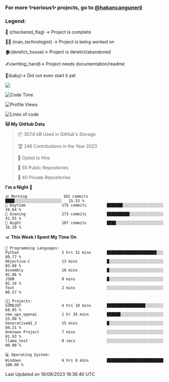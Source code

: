 ### For more ✨serious✨ projects, go to [@hakancangunerli](https://github.com/hakancangunerli)


### Legend:


🏁 (checkered_flag) -> Project is complete

👨‍💻 (man_technologist)   -> Project is being worked on

🏚️(derelict_house)-> Project is derelict/abandoned

✍️(writing_hand)-> Project needs documentation/readme

👶(baby)-> Did not even start it yet

![](https://github-readme-stats.vercel.app/api/top-langs/?username=hakancangunerli&layout=compact&hide=tex,html,shell,CSS,Ruby,Makefile,EmberScript,MATLAB,C&langs_count=6&exclude_repo=2015-csharp,gt_code,gsu_code,uga_code,uga_robotics)

<!--START_SECTION:waka-->
![Code Time](http://img.shields.io/badge/Code%20Time-496%20hrs%2018%20mins-blue)

![Profile Views](http://img.shields.io/badge/Profile%20Views-0-blue)

![Lines of code](https://img.shields.io/badge/From%20Hello%20World%20I%27ve%20Written-3.1%20million%20lines%20of%20code-blue)

**🐱 My GitHub Data** 

> 📦 307.6 kB Used in GitHub's Storage 
 > 
> 🏆 246 Contributions in the Year 2023
 > 
> 💼 Opted to Hire
 > 
> 📜 55 Public Repositories 
 > 
> 🔑 40 Private Repositories 
 > 
**I'm a Night 🦉** 

```text
🌞 Morning                102 commits         ████░░░░░░░░░░░░░░░░░░░░░   15.53 % 
🌆 Daytime                175 commits         ███████░░░░░░░░░░░░░░░░░░   26.64 % 
🌃 Evening                273 commits         ██████████░░░░░░░░░░░░░░░   41.55 % 
🌙 Night                  107 commits         ████░░░░░░░░░░░░░░░░░░░░░   16.29 % 
```


📊 **This Week I Spent My Time On** 

```text
💬 Programming Languages: 
Python                   5 hrs 31 mins       ██████████████████████░░░   89.77 % 
Objective-C              13 mins             █░░░░░░░░░░░░░░░░░░░░░░░░   03.68 % 
Assembly                 10 mins             █░░░░░░░░░░░░░░░░░░░░░░░░   02.86 % 
JSON                     8 mins              █░░░░░░░░░░░░░░░░░░░░░░░░   02.34 % 
Text                     2 mins              ░░░░░░░░░░░░░░░░░░░░░░░░░   00.57 % 

🐱‍💻 Projects: 
GZM8JQT                  4 hrs 10 mins       █████████████████░░░░░░░░   68.05 % 
new_ups_openai           1 hr 35 mins        ██████░░░░░░░░░░░░░░░░░░░   25.80 % 
GenerativeAI_2           15 mins             █░░░░░░░░░░░░░░░░░░░░░░░░   04.21 % 
Unknown Project          7 mins              ░░░░░░░░░░░░░░░░░░░░░░░░░   01.93 % 
llama_test               0 secs              ░░░░░░░░░░░░░░░░░░░░░░░░░   00.00 % 

💻 Operating System: 
Windows                  6 hrs 8 mins        █████████████████████████   100.00 % 
```


 Last Updated on 19/08/2023 18:36:40 UTC
<!--END_SECTION:waka-->


